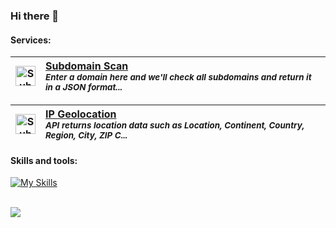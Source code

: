 ### Hi there 👋

#### Services:

| <img src="https://rapidapi.com/hub/_next/image?url=https%3A%2F%2Frapidapi-prod-apis.s3.amazonaws.com%2F5596fc76-38b5-4f82-8c81-0dd25d5ac3cf.png&w=96&q=75" alt="Subdomain Scan Icon" width="32" height="32" /> | [**Subdomain Scan**](https://rapidapi.com/user/sedrakpc)<br><sub><em>Enter a domain here and we'll check all subdomains and return it in a JSON format...</em></sub> |
| :---: | :--- |

| <img src="https://rapidapi.com/hub/_next/image?url=https%3A%2F%2Frapidapi-prod-apis.s3.amazonaws.com%2F5ac951de-f820-425f-ae46-bf62d3b68cac.jpg&w=96&q=75" alt="Subdomain Scan Icon" width="32" height="32" /> | [**IP Geolocation**](https://rapidapi.com/user/sedrakpc)<br><sub><em>API returns location data such as Location, Continent, Country, Region, City, ZIP C...</em></sub> |
| :---: | :--- |


#### Skills and tools:

[![My Skills](https://skillicons.dev/icons?i=androidstudio,angular,atom,aws,azure,bash,bootstrap,c,cs,cpp,css,docker,dotnet,dynamodb,eclipse,express,firebase,gcp,git,github,gtk,heroku,hibernate,html,idea,java,js,jenkins,jquery,kubernetes,linux,lua,md,maven,mongodb,mysql,nginx,nodejs,nuxtjs,postgres,py,qt,spring,sqlite,svelte,swift,ts,vue&perline=16)](https://skillicons.dev)
<br/>
<br/>

![](https://komarev.com/ghpvc/?username=your-github-sedrakpc&&color=blueviolet&style=flat-square)

<!--
**sedrakpc/sedrakpc** is a ✨ _special_ ✨ repository because its `README.md` (this file) appears on your GitHub profile.

Here are some ideas to get you started:

- 🔭 I’m currently working on ...
- 🌱 I’m currently learning ...
- 👯 I’m looking to collaborate on ...
- 🤔 I’m looking for help with ...
- 💬 Ask me about ...
- 📫 How to reach me: ...
- 😄 Pronouns: ...
- ⚡ Fun fact: ...
-->
